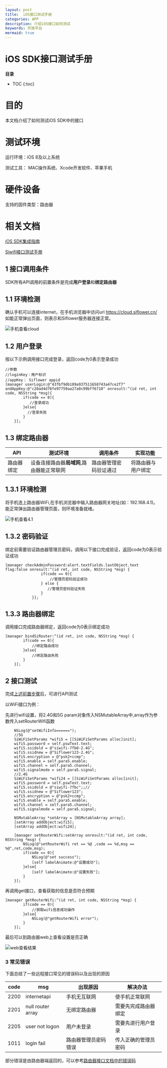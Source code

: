 ```yaml
---
layout: post
title:  iOS接口测试手册
categories: APP
description: 介绍iOS接口如何测试
keywords: 开放平台
mermaid: true
---
```


# iOS SDK接口测试手册

**目录**

* TOC
{:toc}

# 目的

本文档介绍了如何测试iOS SDK中的接口

# 测试环境

运行环境：iOS 8及以上系统

测试工具： MAC操作系统、Xcode开发软件、苹果手机

# 硬件设备

支持的固件类型：路由器

# 相关文档

[iOS SDK集成指南](https://bingchunjin.github.io/jbctest.github.io//2020/07/29/iOS_sdk/#iOS-sdk%E9%9B%86%E6%88%90%E6%8C%87%E5%8D%97)

[Siwifi接口测试手册](https://bingchunjin.github.io/jbctest.github.io//2020/09/11/SiWiFi_interface_test/#42-app%E6%8E%A5%E5%8F%A3%E6%B5%8B%E8%AF%95)

## 1 接口调用条件

SDK所有API调用的前置条件是完成**用户登录**和**绑定路由器**

## 1.1 环境检测

确认手机可以连接internet，在手机浏览器中访问url https://cloud.siflower.cn/ 如能正常弹出页面，则表示和Siflower服务器连接正常。

![手机查看cloud](/assets/images/android_api_test/web_cloud.png)

## 1.2 用户登录

按以下示例调用接口完成登录，返回code为0表示登录成功

```
//参数
//loginKey：用户标识
//appKey： Siflower appid
[manager userLogin:@"43fbf9db189a937511658743a47ce2f7" andAppKey:@"c20ad4d76fe97759aa27a0c99bff6710" onresult:^(id ret, int code, NSString *msg){
        if(code == 0){
           //登录成功
        }else{
          //登录失败
        }
    }];

```

## 1.3 绑定路由器

| API     | 测试环境    |  调用条件  | 实现功能 |
| -------- | ------- | -------------------- | -------- |
| 路由器绑定 | 设备连接路由器**局域网**,路由器能正常联网  |  路由器管理密码验证通过  |   将路由器与用户绑定   |

## 1.3.1 环境检测

将手机连上路由器WiFi,在手机浏览器中输入路由器网关地址(如：192.168.4.1)。能正常弹出路由器管理页面，则环境准备就绪。

![手机查看4.1](/assets/images/android_api_test/web_41.png)

## 1.3.2 密码验证

绑定前需要验证路由器管理员密码，调用以下接口完成验证，返回code为0表示验证成功

```
[manager checkAdminPassword:alert.textFields.lastObject.text flag:false onresult:^(id ret, int code, NSString *msg) {
                if(code == 0){
                    //管理员密码验证成功
                } else {
                   //管理员密码验证失败
                }
            }];

```

## 1.3.3 路由器绑定

调用接口完成路由器绑定，返回code为0表示绑定成功

```
[manager bindSiRouter:^(id ret, int code, NSString *msg) {
        if(code == 0){
            //绑定路由成功
        }else{
            //绑定路由失败
        }
    }];

```

## 2 接口测试

完成[上述前置步骤](#1-接口调用条件)后，可进行API测试

以WiFi接口为例：

先进行wifi设置，将2.4G和5G param对象传入NSMutableArray中,array作为参数传入setRouterWifi函数

```language
    NSLog(@"setWifiInfo======");
    //5G
    SiWiFiSetParams *wifi5 = [[SiWiFiSetParams alloc]init];
    wifi5.password = self.pswText.text;
    wifi5.ssidold = @"siwifi-7fb8-2.4G";
    wifi5.ssidnew = @"Siflower123-2.4G";
    wifi5.encryption = @"psk2+ccmp";
    wifi5.enable = self.para5.enable;
    wifi5.channel = self.para5.channel;
    wifi5.signalmode = self.para5.signal;
    //2.4G
    SiWiFiSetParams *wifi24 = [[SiWiFiSetParams alloc]init];
    wifi5.password = self.pswText.text;
    wifi5.ssidold = @"siwifi-7fbc";;//
    wifi5.ssidnew = @"Siflower123";
    wifi5.encryption = @"psk2+ccmp";
    wifi5.enable = self.para5.enable;
    wifi5.channel = self.para5.channel;
    wifi5.signalmode = self.para5.signal;

    NSMutableArray *setArray = [NSMutableArray array];
    [setArray addObject:wifi5];
    [setArray addObject:wifi24];

    [manager setRouterWifi:setArray onresult:^(id ret, int code, NSString *msg) {
        NSLog(@"setRouterWifi ret == %@ ,code == %d,msg == %@",ret,code,msg);
        if(code == 0){
            NSLog(@"set success");
            [self labelAnimate:@"设置成功"];
        }else{
            [self labelAnimate:@"设置失败"];
        }
    }];

```

再调用get接口，查看获取的信息是否符合预期

```
[manager getRouterWifi:^(id ret, int code, NSString *msg) {
        if(code == 0){
            //获取wifi信息成功操作
        }else{
            NSLog(@"getRouterWifi error");
        }
    }];

```

最后可以到路由器web上查看设置是否正确

![web查看结果](/assets/images/android_api_test/view_web_result.png)

### 3 常见错误

下面总结了一些远程接口常见的错误码以及出现的原因

| code     | msg    |  出现原因  | 解决办法 |
| -------- | ------- | -------------------- | -------- |
| 2200 | internetapi  |  手机无互联网  |   使手机正常联网   |
| 2201 | null router array  |  无绑定路由器  |   需要先完成路由器绑定   |
| 2205   | user not logon  |    用户未登录     |   需要先进行用户登录  |
| 1011 | login fail  |  路由器管理员密码错误  |   传入正确的管理员密码   |

部分错误是由路由器端返回的，可以参考[路由器接口文档中的错误码](RM7136)
